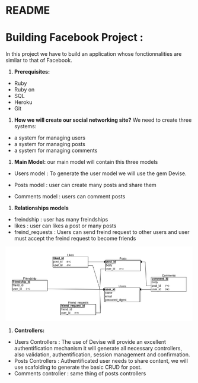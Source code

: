 # README
# Building Facebook Project :
 In this project we have to build an application whose fonctionnalities are similar to that of Facebook.

 1. **Prerequisites:**
 * Ruby
 * Ruby on
 * SQL
 * Heroku
 * Git

 1. **How we will create our social networking site?**
 We need to create three systems:
 * a system for managing users
 * a system for managing posts
 * a system for managing comments

1. **Main Model:**
our main model will contain this three models

* Users model : To generate the user model we will use the gem Devise.

* Posts model : user can create many posts and share them
* Comments model : users can comment posts

1. **Relationships models**
* freindship : user has many freindships
* likes : user can likes a post or many posts
* freind_requests : Users can send freind request to other users and user must accept the freind request to become friends

![Entity Relationship Diagram](./db_diagram.png)

1. **Controllers:**
* Users Controllers : The use of Devise will provide an excellent authentification mechanism it will generate all necessary controllers, also validation, authentification, session management and confirmation.
* Posts Controllers : Authentificated user needs to share content, we will use scafolding to generate the basic CRUD for post.
* Comments controller : same thing of posts controllers 
